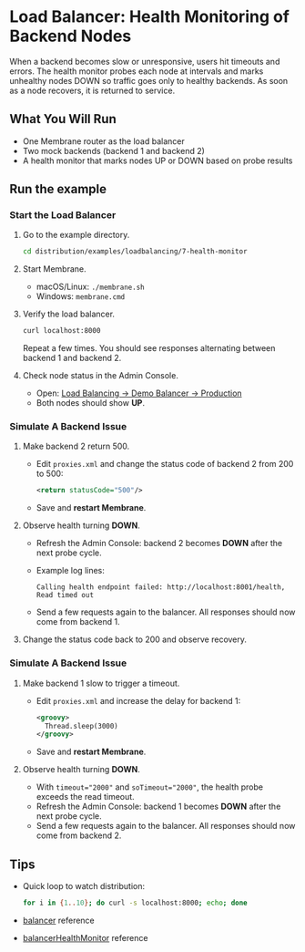 # Load Balancer: Health Monitoring of Backend Nodes

When a backend becomes slow or unresponsive, users hit timeouts and errors. The health monitor probes each node at intervals and marks unhealthy nodes DOWN so traffic goes only to healthy backends. As soon as a node recovers, it is returned to service. 

## What You Will Run

- One Membrane router as the load balancer
- Two mock backends (backend 1 and backend 2)
- A health monitor that marks nodes UP or DOWN based on probe results

## Run the example

### Start the Load Balancer

1. Go to the example directory.

   ```bash
   cd distribution/examples/loadbalancing/7-health-monitor
   ```

2. Start Membrane.

   * macOS/Linux: `./membrane.sh`
   * Windows: `membrane.cmd`

3. Verify the load balancer.

   ```bash
   curl localhost:8000                   
   ```

   Repeat a few times. You should see responses alternating between backend 1 and backend 2.

5. Check node status in the Admin Console.

   * Open:
     [Load Balancing → Demo Balancer → Production](http://localhost:9000/admin/clusters/show?balancer=Demo+Balancer&cluster=Production)
   * Both nodes should show **UP**.


### Simulate A Backend Issue

1. Make backend 2 return 500.

   * Edit `proxies.xml` and change the status code of backend 2 from 200 to 500:

     ```xml
     <return statusCode="500"/>
     ```
   * Save and **restart Membrane**.

2. Observe health turning **DOWN**.

   * Refresh the Admin Console: backend 2 becomes **DOWN** after the next probe cycle.
   * Example log lines:

     ```
     Calling health endpoint failed: http://localhost:8001/health, Read timed out
     ```

   * Send a few requests again to the balancer. All responses should now come from backend 1.

3. Change the status code back to 200 and observe recovery.


### Simulate A Backend Issue

1. Make backend 1 slow to trigger a timeout.

   * Edit `proxies.xml` and increase the delay for backend 1:

     ```xml
     <groovy>
       Thread.sleep(3000)
     </groovy>
     ```
   * Save and **restart Membrane**.

2. Observe health turning **DOWN**.

   * With `timeout="2000"` and `soTimeout="2000"`, the health probe exceeds the read timeout.
   * Refresh the Admin Console: backend 1 becomes **DOWN** after the next probe cycle.
   * Send a few requests again to the balancer. All responses should now come from backend 2.


## Tips

* Quick loop to watch distribution:

  ```bash
  for i in {1..10}; do curl -s localhost:8000; echo; done
  ```

* [balancer](https://www.membrane-api.io/docs/current/balancer.html) reference
* [balancerHealthMonitor](https://www.membrane-api.io/docs/current/balancerHealthMonitor.html) reference